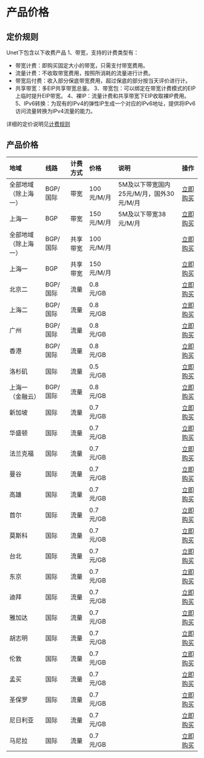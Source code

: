 # 产品价格

## 定价规则
Unet下包含以下收费产品
1、带宽，支持的计费类型有：
 * 带宽计费：即购买固定大小的带宽，只需支付带宽费用。
 * 流量计费：不收取带宽费用，按照所消耗的流量进行计费。
 * 带宽后付费：收入部分保底带宽费用，超过保底的部分按当天评价进行计。
 * 共享带宽：多EIP共享带宽总量。
3、带宽包：可以绑定在带宽计费模式的EIP上临时提升EIP带宽。
4、裸IP：流量计费和共享带宽下EIP收取裸IP费用。
5、IPv6转换：为现有的IPv4的弹性IP生成一个对应的IPv6地址，提供将IPv6访问流量转换为IPv4流量的能力。

详细的定价说明见[计费规则](https://docs.ucloud.cn/unet/eip_price/traffic)




## 产品价格
<!-- udocs:price -->
|地域|线路|计费方式|价格|说明|操作|
| :---- | :---- | :---- | :---- | :---- | :---- |
全部地域（除上海一）|BGP/国际|带宽|100元/M/月|5M及以下带宽国内25元/M/月，国外30元/M/月|[立即购买]()|
上海一|BGP|带宽|150元/M/月|5M及以下带宽38元/M/月|[立即购买]()|
全部地域（除上海一）|BGP/国际|共享带宽|100元/M/月||[立即购买]()|
上海一|BGP|共享带宽|150元/M/月||[立即购买]()|
北京二|BGP/国际|流量|0.8元/GB||[立即购买]()|
上海二|BGP/国际|流量|0.8元/GB||[立即购买]()|
广州|BGP/国际|流量|0.8元/GB||[立即购买]()|
香港|BGP/国际|流量|0.8元/GB||[立即购买]()|
洛杉矶|国际|流量|0.5元/GB||[立即购买]()|
上海一（金融云）|BGP/国际|流量|0.8元/GB||[立即购买]()|
新加坡|国际|流量|0.7元/GB||[立即购买]()|
华盛顿|国际|流量|0.7元/GB||[立即购买]()|
法兰克福|国际|流量|0.7元/GB||[立即购买]()|
曼谷|国际|流量|0.7元/GB||[立即购买]()|
高雄|国际|流量|0.7元/GB||[立即购买]()|
首尔|国际|流量|0.7元/GB||[立即购买]()|
莫斯科|国际|流量|0.7元/GB||[立即购买]()|
台北|国际|流量|0.7元/GB||[立即购买]()|
东京|国际|流量|0.7元/GB||[立即购买]()|
迪拜|国际|流量|0.7元/GB||[立即购买]()|
雅加达|国际|流量|0.7元/GB||[立即购买]()|
胡志明|国际|流量|0.7元/GB||[立即购买]()|
伦敦|国际|流量|0.7元/GB||[立即购买]()|
孟买|国际|流量|0.7元/GB||[立即购买]()|
圣保罗|国际|流量|0.7元/GB||[立即购买]()|
尼日利亚|国际|流量|0.7元/GB||[立即购买]()|
马尼拉|国际|流量|0.7元/GB||[立即购买]()|
